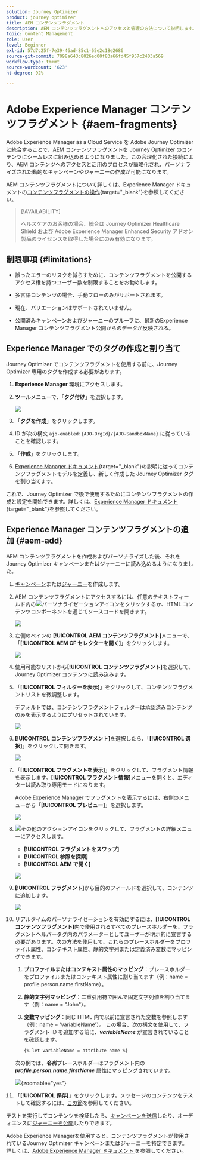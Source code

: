 ```yaml
---
solution: Journey Optimizer
product: journey optimizer
title: AEM コンテンツフラグメント
description: AEM コンテンツフラグメントへのアクセスと管理の方法について説明します。
topic: Content Management
role: User
level: Beginner
exl-id: 57d7c25f-7e39-46ad-85c1-65e2c18e2686
source-git-commit: 7098a643c8026ed00f83a66fd45f957c2403a569
workflow-type: tm+mt
source-wordcount: '623'
ht-degree: 92%

---
```


# Adobe Experience Manager コンテンツフラグメント {#aem-fragments}

Adobe Experience Manager as a Cloud Service を Adobe Journey Optimizer と統合することで、AEM コンテンツフラグメントを Journey Optimizer のコンテンツにシームレスに組み込めるようになりました。この合理化された接続により、AEM コンテンツへのアクセスと活用のプロセスが簡略化され、パーソナライズされた動的なキャンペーンやジャーニーの作成が可能になります。

AEM コンテンツフラグメントについて詳しくは、Experience Manager ドキュメントの[コンテンツフラグメントの操作](https://experienceleague.adobe.com/ja/docs/experience-manager-cloud-service/content/sites/administering/content-fragments/content-fragments-with-journey-optimizer){target="_blank"}を参照してください。

>[!AVAILABILITY]
>
>ヘルスケアのお客様の場合、統合は Journey Optimizer Healthcare Shield および Adobe Experience Manager Enhanced Security アドオン製品のライセンスを取得した場合にのみ有効になります。

## 制限事項 {#limitations}

* 誤ったエラーのリスクを減らすために、コンテンツフラグメントを公開するアクセス権を持つユーザー数を制限することをお勧めします。

* 多言語コンテンツの場合、手動フローのみがサポートされます。

* 現在、バリエーションはサポートされていません。

* 公開済みキャンペーンおよびジャーニーのプルーフに、最新のExperience Manager コンテンツフラグメント公開からのデータが反映される。

## Experience Manager でのタグの作成と割り当て

Journey Optimizer でコンテンツフラグメントを使用する前に、Journey Optimizer 専用のタグを作成する必要があります。

1. **Experience Manager** 環境にアクセスします。

1. **ツール**&#x200B;メニューで、「**タグ付け**」を選択します。

   ![](assets/do-not-localize/aem_tag_1.png)

1. 「**タグを作成**」をクリックします。

1. ID が次の構文 `ajo-enabled:{AJO-OrgId}/{AJO-SandboxName}` に従っていることを確認します。

1. 「**作成**」をクリックします。

1. [Experience Manager ドキュメント](https://experienceleague.adobe.com/ja/docs/experience-manager-cloud-service/content/sites/administering/content-fragments/content-fragment-models){target="_blank"}の説明に従ってコンテンツフラグメントモデルを定義し、新しく作成した Journey Optimizer タグを割り当てます。

これで、Journey Optimizer で後で使用するためにコンテンツフラグメントの作成と設定を開始できます。詳しくは、[Experience Manager ドキュメント](https://experienceleague.adobe.com/ja/docs/experience-manager-cloud-service/content/sites/administering/content-fragments/managing){target="_blank"}を参照してください。

## Experience Manager コンテンツフラグメントの追加 {#aem-add}

AEM コンテンツフラグメントを作成およびパーソナライズした後、それを Journey Optimizer キャンペーンまたはジャーニーに読み込めるようになりました。

1. [キャンペーン](../campaigns/create-campaign.md)または[ジャーニー](../building-journeys/journey-gs.md)を作成します。

1. AEM コンテンツフラグメントにアクセスするには、任意のテキストフィールド内の![パーソナライゼーションアイコン](assets/do-not-localize/Smock_PersonalizationField_18_N.svg)をクリックするか、HTML コンテンツコンポーネントを通じてソースコードを開きます。

   ![](assets/aem_campaign_2.png)

1. 左側のペインの **[!UICONTROL AEM コンテンツフラグメント]**&#x200B;メニューで、「**[!UICONTROL AEM CF セレクターを開く]**」をクリックします。

   ![](assets/aem_campaign_3.png)

1. 使用可能なリストから&#x200B;**[!UICONTROL コンテンツフラグメント]**&#x200B;を選択して、Journey Optimizer コンテンツに読み込みます。

1. 「**[!UICONTROL フィルターを表示]**」をクリックして、コンテンツフラグメントリストを微調整します。

   デフォルトでは、コンテンツフラグメントフィルターは承認済みコンテンツのみを表示するようにプリセットされています。

   ![](assets/aem_campaign_4.png)

1. **[!UICONTROL コンテンツフラグメント]**&#x200B;を選択したら、「**[!UICONTROL 選択]**」をクリックして開きます。

   ![](assets/aem_campaign_5.png)

1. 「**[!UICONTROL フラグメントを表示]**」をクリックして、フラグメント情報を表示します。**[!UICONTROL フラグメント情報]**&#x200B;メニューを開くと、エディターは読み取り専用モードになります。

   Adobe Experience Manager でフラグメントを表示するには、右側のメニューから「**[!UICONTROL プレビュー]**」を選択します。

   ![](assets/aem_campaign_7.png)

1. ![その他のアクションアイコン](assets/do-not-localize/Smock_MoreSmallList_18_N.svg)をクリックして、フラグメントの詳細メニューにアクセスします。

   * **[!UICONTROL フラグメントをスワップ]**
   * **[!UICONTROL 参照を探索]**
   * **[!UICONTROL AEM で開く]**

   ![](assets/aem_campaign_8.png)

1. **[!UICONTROL フラグメント]**&#x200B;から目的のフィールドを選択して、コンテンツに追加します。
   <!--
    Note that if you choose to copy the value, any future updates to the Content Fragment will not be reflected in your campaign or journey. However, using dynamic placeholders ensures real-time updates.-->

   ![](assets/aem_campaign_6.png)

1. リアルタイムのパーソナライゼーションを有効にするには、**[!UICONTROL コンテンツフラグメント]**&#x200B;内で使用されるすべてのプレースホルダーを、フラグメントヘルパータグ内のパラメーターとしてユーザーが明示的に宣言する必要があります。次の方法を使用して、これらのプレースホルダーをプロファイル属性、コンテキスト属性、静的文字列または定義済み変数にマッピングできます。

   1. **プロファイルまたはコンテキスト属性のマッピング**：プレースホルダーをプロファイルまたはコンテキスト属性に割り当てます（例：name = profile.person.name.firstName）。

   1. **静的文字列マッピング**：二重引用符で囲んで固定文字列値を割り当てます（例：name = &quot;John&quot;）。

   1. **変数マッピング**：同じ HTML 内で以前に宣言された変数を参照します（例：name = &#39;variableName&#39;）。
この場合、次の構文を使用して、フラグメント ID を追加する前に、**_variableName_** が宣言されていることを確認します。

      ```html
      {% let variableName = attribute name %} 
      ```

   次の例では、**_名前_**&#x200B;プレースホルダーはフラグメント内の **_profile.person.name.firstName_** 属性にマッピングされています。

   ![](assets/aem_campaign_9.png){zoomable="yes"}


1. 「**[!UICONTROL 保存]**」をクリックします。メッセージのコンテンツをテストして確認するには、[この節](../content-management/preview.md)を参照してください。

テストを実行してコンテンツを検証したら、[キャンペーンを送信](../campaigns/review-activate-campaign.md)したり、オーディエンスに[ジャーニーを公開](../building-journeys/publishing-the-journey.md)したりできます。

Adobe Experience Managerを使用すると、コンテンツフラグメントが使用されているJourney Optimizer キャンペーンまたはジャーニーを特定できます。 詳しくは、[Adobe Experience Manager ドキュメント ](https://experienceleague.adobe.com/ja/docs/experience-manager-cloud-service/content/sites/administering/content-fragments/extension-content-fragment-ajo-external-references) を参照してください。
